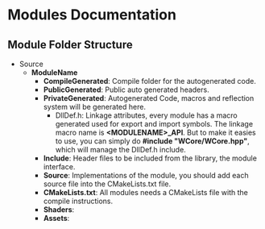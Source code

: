 # Modules Documentation

## Module Folder Structure
- Source
  - **ModuleName**
    - **CompileGenerated**: Compile folder for the autogenerated code.
    - **PublicGenerated**: Public auto generated headers. 
    - **PrivateGenerated**: Autogenerated Code, macros and reflection system will be generated here.
      - DllDef.h: Linkage attributes, every module has a macro generated used for export and import symbols. 
      The linkage macro name is **\<MODULENAME\>_API**.
      But to make it easies to use, you can simply do **#include "WCore/WCore.hpp"**, which will manage the DllDef.h include.
    - **Include**: Header files to be included from the library, the module interface.
    - **Source**: Implementations of the module, you should add each source file into the CMakeLists.txt file.
    - **CMakeLists.txt**: All modules needs a CMakeLists file with the compile instructions.
    - **Shaders**: 
    - **Assets**: 
